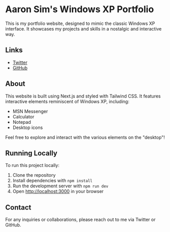 # Aaron Sim's Windows XP Portfolio

This is my portfolio website, designed to mimic the classic Windows XP interface. It showcases my projects and skills in a nostalgic and interactive way.

## Links

- [Twitter](https://twitter.com/aaronsiim)
- [GitHub](https://github.com/aaronsimca/)

## About

This website is built using Next.js and styled with Tailwind CSS. It features interactive elements reminiscent of Windows XP, including:

- MSN Messenger
- Calculator
- Notepad
- Desktop icons

Feel free to explore and interact with the various elements on the "desktop"!

## Running Locally

To run this project locally:

1. Clone the repository
2. Install dependencies with `npm install`
3. Run the development server with `npm run dev`
4. Open [http://localhost:3000](http://localhost:3000) in your browser

## Contact

For any inquiries or collaborations, please reach out to me via Twitter or GitHub.
